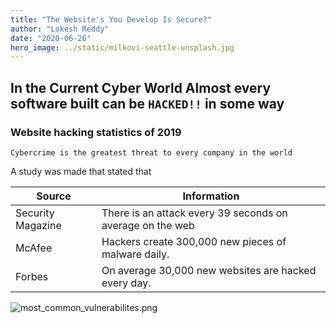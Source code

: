 ```yaml
---
title: "The Website's You Develop Is Secure?"
author: "Lokesh Reddy"
date: "2020-06-26"
hero_image: ../static/milkovi-seattle-unsplash.jpg
---
```


## In the Current Cyber World Almost every software built can be `HACKED!!` in some way

### Website hacking statistics of 2019

`Cybercrime is the greatest threat to every company in the world`

A study was made that stated that

| Source            | Information                                               |
| ----------------- | --------------------------------------------------------- |
| Security Magazine | There is an attack every 39 seconds on average on the web |
| McAfee            | Hackers create 300,000 new pieces of malware daily.       |
| Forbes            | On average 30,000 new websites are hacked every day.      |

![most_common_vulnerabilites.png](../public/static/most_common_vulnerabilites.jpg)
